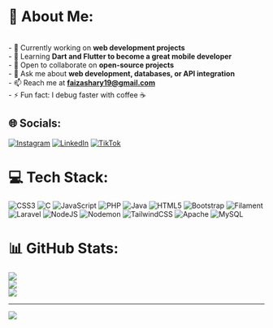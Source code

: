 # 💫 About Me:






<br>- 🔭 Currently working on **web development projects** <br>- 🌱 Learning **Dart and Flutter to become a great mobile developer** <br>- 👯 Open to collaborate on **open-source projects** <br>- 💬 Ask me about **web development, databases, or API integration** <br>- 📫 Reach me at **faizashary19@gmail.com** <br>- ⚡ Fun fact: I debug faster with coffee ☕ <br>

## 🌐 Socials:

[![Instagram](https://img.shields.io/badge/Instagram-%23E4405F.svg?logo=Instagram&logoColor=white)](https://instagram.com/izashry) [![LinkedIn](https://img.shields.io/badge/LinkedIn-%230077B5.svg?logo=linkedin&logoColor=white)](https://linkedin.com/in/faizashary) [![TikTok](https://img.shields.io/badge/TikTok-%23000000.svg?logo=TikTok&logoColor=white)](https://tiktok.com/@ikhsanashary461)

# 💻 Tech Stack:

![CSS3](https://img.shields.io/badge/css3-%231572B6.svg?style=for-the-badge&logo=css3&logoColor=white) ![C](https://img.shields.io/badge/c-%2300599C.svg?style=for-the-badge&logo=c&logoColor=white) ![JavaScript](https://img.shields.io/badge/javascript-%23323330.svg?style=for-the-badge&logo=javascript&logoColor=%23F7DF1E) ![PHP](https://img.shields.io/badge/php-%23777BB4.svg?style=for-the-badge&logo=php&logoColor=white) ![Java](https://img.shields.io/badge/java-%23ED8B00.svg?style=for-the-badge&logo=openjdk&logoColor=white) ![HTML5](https://img.shields.io/badge/html5-%23E34F26.svg?style=for-the-badge&logo=html5&logoColor=white) ![Bootstrap](https://img.shields.io/badge/bootstrap-%238511FA.svg?style=for-the-badge&logo=bootstrap&logoColor=white) ![Filament](https://img.shields.io/badge/Filament-FFAA00?style=for-the-badge&logoColor=%23000000)![Laravel](https://img.shields.io/badge/laravel-%23FF2D20.svg?style=for-the-badge&logo=laravel&logoColor=white) ![NodeJS](https://img.shields.io/badge/node.js-6DA55F?style=for-the-badge&logo=node.js&logoColor=white) ![Nodemon](https://img.shields.io/badge/NODEMON-%23323330.svg?style=for-the-badge&logo=nodemon&logoColor=%BBDEAD) ![TailwindCSS](https://img.shields.io/badge/tailwindcss-%2338B2AC.svg?style=for-the-badge&logo=tailwind-css&logoColor=white) ![Apache](https://img.shields.io/badge/apache-%23D42029.svg?style=for-the-badge&logo=apache&logoColor=white) ![MySQL](https://img.shields.io/badge/mysql-4479A1.svg?style=for-the-badge&logo=mysql&logoColor=white)

# 📊 GitHub Stats:

![](https://github-readme-stats.vercel.app/api?username=faizikhsan123&theme=date_night&hide_border=false&include_all_commits=false&count_private=false)<br/>
![](https://nirzak-streak-stats.vercel.app/?user=faizikhsan123&theme=date_night&hide_border=false)<br/>
![](https://github-readme-stats.vercel.app/api/top-langs/?username=faizikhsan123&theme=date_night&hide_border=false&include_all_commits=false&count_private=false&layout=compact)

---

[![](https://visitcount.itsvg.in/api?id=faizikhsan123&icon=0&color=8)](https://visitcount.itsvg.in)

<!-- Proudly created with GPRM ( https://gprm.itsvg.in ) -->
